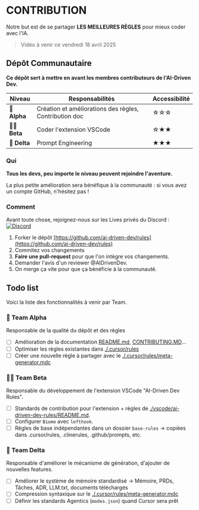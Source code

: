 # CONTRIBUTION

Notre but est de se partager **LES MEILLEURES RÈGLES** pour mieux coder avec l'IA.

> Vidéo à venir ce vendredi 18 avril 2025

## Dépôt Communautaire

**Ce dépôt sert à mettre en avant les membres contributeurs de l'AI-Driven Dev.**

| Niveau | Responsabilités | Accessibilité |
|--------|----------------|-------|
| 🌱 **Alpha** | Création et améliorations des règles, Contribution doc | ☆☆☆ |
| 🧑‍💻 **Beta** | Coder l'extension VSCode | ☆★★ |
| 🚀 **Delta** | Prompt Engineering | ★★★ |

### Qui

**Tous les devs, peu importe le niveau peuvent rejoindre l'aventure.**

La plus petite amélioration sera bénéfique à la communauté : si vous avez un compte GitHub, n'hésitez pas !

### Comment

Avant toute chose, rejoignez-nous sur les Lives privés du Discord :
[![Discord](https://img.shields.io/badge/Join%20Discord-7289DA?style=for-the-badge&logo=discord&logoColor=white)](https://discord.gg/invite/ai-driven-dev)

1. Forker le dépôt [https://github.com/ai-driven-dev/rules](https://github.com/ai-driven-dev/rules)
2. Commitez vos changements
3. **Faire une pull-request** pour que l'on intègre vos changements.
4. Demander l'avis d'un reviewer @AIDrivenDev.
5. On merge ça vite pour que ça bénéficie à la communauté.

## Todo list

Voici la liste des fonctionnalités à venir par Team.

### 🌱 Team Alpha

Responsable de la qualité du dépôt et des règles

- [ ] Amélioration de la documentation [README.md](README.md), [CONTRIBUTING.MD](./CONTRIBUTING.md)...
- [ ] Optimiser les règles existantes dans [./.cursor/rules](./.cursor/rules/)
- [ ] Créer une nouvelle règle à partager avec le [./.cursor/rules/meta-generator.mdc](./.cursor/rules/meta-generator.mdc)

### 🧑‍💻 Team Beta

Responsable du développement de l'extension VSCode "AI-Driven Dev Rules".

- [ ] Standards de contribution pour l'extension + règles de [./vscode/ai-driven-dev-rules/README.md](./vscode/ai-driven-dev-rules/README.md).
- [ ] Configurer `Biome` avec `lefthook`.
- [ ] Règles de base indépendantes dans un dossier `base-rules` → copiées dans .cursor/rules, .clinerules, .github/prompts, etc.

### 🚀 Team Delta

Responsable d'améliorer le mécanisme de génération, d'ajouter de nouvelles features.

- [ ] Améliorer le système de mémoire standardisé → Mémoire, PRDs, Tâches, ADR, LLM.txt, documents téléchargés
- [ ] Compression syntaxique sur le [./.cursor/rules/meta-generator.mdc](./.cursor/rules/meta-generator.mdc)
- [ ] Définir les standards Agentics (`modes.json`) quand Cursor sera prêt
